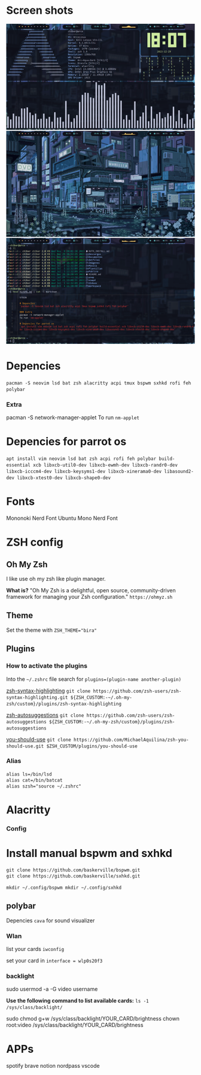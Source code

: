 # Screen shots
![desktop full environment](.docs/full_desktop.png)
![desktop clean environment](.docs/clean_desktop.png)
![Command execution in terminal](.docs/lsd_and_batcat.png)

# Depencies
`pacman -S neovim lsd bat zsh alacritty acpi tmux bspwm sxhkd rofi feh polybar`

### Extra
pacman -S network-manager-applet
To run `nm-applet`

# Depencies for parrot os
`apt install vim neovim lsd bat zsh acpi rofi feh polybar build-essential xcb libxcb-util0-dev libxcb-ewmh-dev libxcb-randr0-dev libxcb-icccm4-dev libxcb-keysyms1-dev libxcb-xinerama0-dev libasound2-dev libxcb-xtest0-dev libxcb-shape0-dev`

# Fonts
Mononoki Nerd Font
Ubuntu Mono Nerd Font

# ZSH config

## Oh My Zsh
I like use oh my zsh like plugin manager.

**What is?**
"Oh My Zsh is a delightful, open source, community-driven framework for managing your Zsh configuration." `https://ohmyz.sh`

## Theme
Set the theme with `ZSH_THEME="bira"`

## Plugins

### How to activate the plugins
Into the `~/.zshrc` file search for `plugins=(plugin-name another-plugin)`

[zsh-syntax-highlighting](https://github.com/zsh-users/zsh-syntax-highlighting)
`git clone https://github.com/zsh-users/zsh-syntax-highlighting.git ${ZSH_CUSTOM:-~/.oh-my-zsh/custom}/plugins/zsh-syntax-highlighting`

[zsh-autosuggestions](https://github.com/zsh-users/zsh-autosuggestions)
`git clone https://github.com/zsh-users/zsh-autosuggestions ${ZSH_CUSTOM:-~/.oh-my-zsh/custom}/plugins/zsh-autosuggestions`

[you-should-use](https://github.com/MichaelAquilina/zsh-you-should-use)
`git clone https://github.com/MichaelAquilina/zsh-you-should-use.git $ZSH_CUSTOM/plugins/you-should-use`

### Alias
```
alias ls=/bin/lsd
alias cat=/bin/batcat
alias szsh="source ~/.zshrc"
```

# Alacritty

### Config

# Install manual bspwm and sxhkd
```
git clone https://github.com/baskerville/bspwm.git
git clone https://github.com/baskerville/sxhkd.git
```

`
mkdir ~/.config/bspwm
mkdir ~/.config/sxhkd
`

## polybar

Depencies `cava` for sound visualizer

### Wlan
list your cards
`iwconfig`

set your card in
`interface = wlp0s20f3`


### backlight

sudo usermod -a -G video username

**Use the following command to list available cards:**
`ls -1 /sys/class/backlight/`

sudo chmod g+w /sys/class/backlight/YOUR_CARD/brightness
chown root:video /sys/class/backlight/YOUR_CARD/brightness


# APPs
spotify
brave
notion
nordpass
vscode

